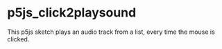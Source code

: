 # p5js_click2playsound

This p5js sketch plays an audio track from a list, every time the mouse is clicked.
